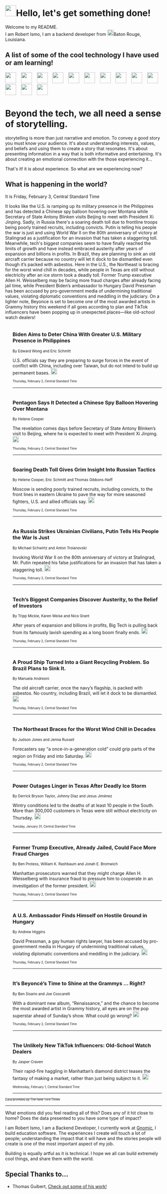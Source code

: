 <h1><img src="https://emojis.slackmojis.com/emojis/images/1643514375/3493/hot-coffee.gif?1643514375" width="35"/>Hello, let's get something done!</h1>

<p>Welcome to my README.<br/>
I am Robert Ismo, I am a backend developer from <img src="https://emojis.slackmojis.com/emojis/images/1638395689/50435/moulin_rouge.png?1638395689" width="20"/>Baton Rouge, Louisiana.</p>
<h2>A list of some of the cool technology I have used or am learning!</h2>
<p>
<img src="https://emojis.slackmojis.com/emojis/images/1643516091/21142/meow_bongotap.gif?1643516091" width="35" alt="">
<img src="https://img.shields.io/badge/Favorite%20Frontend%20Framework-SvelteKit-f83903" alt="">
<img src="https://img.shields.io/badge/Second%20Favorite-Vue-40b581" alt="">
<img src="https://img.shields.io/badge/Most%20Used%20Runtime-Nodejs-78b061" alt="">
<img src="https://emojis.slackmojis.com/emojis/images/1643517416/34482/fire.gif?1643517416" width="35" alt="">
<img src="https://img.shields.io/badge/Javascript%20But%20Better-Typescript-0078ca" alt="">
<img src="https://img.shields.io/badge/Favorite%20Language-Elixir-3e244d" alt="">
<img src="https://img.shields.io/badge/Containerize%20Everything-Docker-6ac9ef" alt="">
<img src="https://emojis.slackmojis.com/emojis/images/1643514596/5999/meow_party.gif?1643514596" width="35" alt="">
<img src="https://img.shields.io/badge/API%20Love%20Language-Graphql-de32a5" alt="">
<img src="https://img.shields.io/badge/Our%20Favorite%20Version%20Controller-Git-e94f33" alt="">
<img src="https://img.shields.io/badge/Favorite%20Database-Redis-d42d1d" alt="">
<img src="https://emojis.slackmojis.com/emojis/images/1643514559/5584/deployparrot.gif?1643514559" width="35" alt="">
<img src="https://img.shields.io/badge/Container%20Interstate-RabbitMQ-f66200" alt="">
<img src="https://img.shields.io/badge/Gotta%20Learn-Kubernetes-316adf" alt="">
<img src="https://img.shields.io/badge/Really%20Mature%20Now-WASM-654fef" alt="">
<img src="https://emojis.slackmojis.com/emojis/images/1666642497/61942/dance_vibe.gif?1666642497" width="35" alt="">
<img src="https://img.shields.io/badge/For%20My%20M1-ARM64-657d96" alt="">
<img src="https://img.shields.io/badge/Loving%20This%20So%20Much-TailwindCSS-17bcb5" alt="">
<img src="https://img.shields.io/badge/Cool%20Build%20Tool-Vite-f9cb24" alt="">
<img src="https://emojis.slackmojis.com/emojis/images/1669231376/62819/working-on-it.gif?1669231376" width="35" alt="">
<img src="https://img.shields.io/badge/Fun%20and%20Easy%20Database-MongoDB-5f8c49" alt="">
<img src="https://img.shields.io/badge/JS%20Life%20Support-NPM-c73737" alt="">
<img src="https://img.shields.io/badge/I%20Liked%20It-DynamoDB-0073b9" alt="">
<img src="https://emojis.slackmojis.com/emojis/images/1643514045/46/question.gif?1643514045" width="35" alt="">
<img src="https://img.shields.io/badge/cool-React-60d6f9" alt="">
<img src="https://img.shields.io/badge/Future%20Big%20Project-Lambda-f37e00" alt="">
<img src="https://img.shields.io/badge/NPM%20But%20Better-PNPM-f1aa07" alt="">
<img src="https://emojis.slackmojis.com/emojis/images/1643514943/9662/fbwow.gif?1643514943" width="35" alt="">
<img src="https://img.shields.io/badge/First%20Language-C-662079" alt="">
<img src="https://img.shields.io/badge/Where%20I%20Deploy%20Frontend-Vercel-000000" alt="">
<img src="https://img.shields.io/badge/Who%20Does%20not%20Want%20an%20App-Swift-f9492a" alt="">
<img src="https://emojis.slackmojis.com/emojis/images/1643514058/151/javascript.png?1643514058" width="35" alt="">
<img src="https://img.shields.io/badge/cool-Python-fbd542" alt="">
<img src="https://img.shields.io/badge/Favorite%20Something-Stripe-656cdc" alt="">
<img src="https://img.shields.io/badge/Of%20Course-HTML5-ed6327" alt="">
<img src="https://emojis.slackmojis.com/emojis/images/1660415405/60731/bomb.gif?1660415405" width="35" alt="">
<img src="https://img.shields.io/badge/hate-CSS-2964ec" alt="">
<img src="https://img.shields.io/badge/Learning-CircleCI-141215" alt="">
<img src="https://img.shields.io/badge/Learning-Rust-fbbb3b" alt="">
<img src="https://emojis.slackmojis.com/emojis/images/1660415397/60712/writing-hand.gif?1660415397" width="35" alt="">
<img src="https://img.shields.io/badge/Dev%20Browser%20of%20Choice-Firefox-cc4e26" alt="">
<img src="https://img.shields.io/badge/Recoverying%20From%20Windows-UNIX-1781e3" alt="">
<img src="https://img.shields.io/badge/LOVE-LogSeq-90c1c2" alt="">
<img src="https://emojis.slackmojis.com/emojis/images/1643514066/223/kirby.gif?1643514066" width="35" alt="">
<img src="https://img.shields.io/badge/Daily%20Driver-MacOS-e6e6e8" alt="">
<img src="https://img.shields.io/badge/Git%20Server-Github-000000" alt="">
<img src="https://img.shields.io/badge/enjoyable-EC2-f17428" alt="">
<img src="https://emojis.slackmojis.com/emojis/images/1643514239/2069/excited.gif?1643514239" width="35" alt="">
</p>
<h1>Beyond the tech, we all need a sense of storytelling.</h1>
<p>storytelling is more than just narrative and emotion. To convey a good story you must know your audience. It's about understanding interests, values, and beliefs and using them to create a story that resonates. It's about presenting information in a way that is both informative and entertaining. It's about creating an emotional connection with the those experiencing it...</p>
<p>That's it! it is about experience. So what are we experiencing now?</p>
<h2>What is happening in the world?</h2>
<p>It is Friday, February 3, Central Standard Time</p>
<p>
It looks like the U.S. is ramping up its military presence in the Philippines and has detected a Chinese spy balloon hovering over Montana while Secretary of State Antony Blinken visits Beijing to meet with President Xi Jinping. Sadly, in Russia there&#39;s a soaring death toll due to frontline troops being poorly trained recruits, including convicts. Putin is telling his people the war is just and using World War II on the 80th anniversary of victory at Stalingrad as a justification for an invasion that has taken a staggering toll. Meanwhile, tech&#39;s biggest companies seem to have finally reached the limits of growth and have instead embraced austerity after years of expansion and billions in profits. 
In Brazil, they are planning to sink an old aircraft carrier because no country will let it dock to be dismantled even though it’s packed with asbestos. Here in the U.S., the Northeast is bracing for the worst wind chill in decades, while people in Texas are still without electricity after an ice storm took a deadly toll. Former Trump executive Allen H. Weisselberg may be facing more fraud charges after already facing jail time, while President Biden’s ambassador to Hungary David Pressman has been accused by pro-government media of undermining traditional values, violating diplomatic conventions and meddling in the judiciary. On a lighter note, Beyonce is set to become one of the most awarded artists in Grammy history this weekend if all goes according to plan and TikTok influencers have been popping up in unexpected places—like old-school watch dealers!</p>
<ol>
<img src="https://img.shields.io/badge/-us-blue" alt="">
<h3>Biden Aims to Deter China With Greater U.S. Military Presence in Philippines</h3>
<sub>By Edward Wong and Eric Schmitt</sub>
<p>U.S. officials say they are preparing to surge forces in the event of conflict with China, including over Taiwan, but do not intend to build up permanent bases.  <a href="https://nyti.ms/3JBsNbw"><img src="https://developer.nytimes.com/files/poweredby_nytimes_30b.png?v=1583354208352" height="20"></a></p>
<sub><sub>Thursday, February 2, Central Standard Time</sub></sub>
<hr/>
<img src="https://img.shields.io/badge/-us-blue" alt="">
<h3>Pentagon Says It Detected a Chinese Spy Balloon Hovering Over Montana</h3>
<sub>By Helene Cooper</sub>
<p>The revelation comes days before Secretary of State Antony Blinken’s visit to Beijing, where he is expected to meet with President Xi Jinping.  <a href="https://nyti.ms/3wULsb0"><img src="https://developer.nytimes.com/files/poweredby_nytimes_30b.png?v=1583354208352" height="20"></a></p>
<sub><sub>Thursday, February 2, Central Standard Time</sub></sub>
<hr/>
<img src="https://img.shields.io/badge/-us-blue" alt="">
<h3>Soaring Death Toll Gives Grim Insight Into Russian Tactics</h3>
<sub>By Helene Cooper, Eric Schmitt and Thomas Gibbons-Neff</sub>
<p>Moscow is sending poorly trained recruits, including convicts, to the front lines in eastern Ukraine to pave the way for more seasoned fighters, U.S. and allied officials say.  <a href="https://nyti.ms/3HUWd3p"><img src="https://developer.nytimes.com/files/poweredby_nytimes_30b.png?v=1583354208352" height="20"></a></p>
<sub><sub>Thursday, February 2, Central Standard Time</sub></sub>
<hr/>
<img src="https://img.shields.io/badge/-world-blue" alt="">
<h3>As Russia Strikes Ukrainian Civilians, Putin Tells His People the War Is Just</h3>
<sub>By Michael Schwirtz and Anton Troianovski</sub>
<p>Invoking World War II on the 80th anniversary of victory at Stalingrad, Mr. Putin repeated his false justifications for an invasion that has taken a staggering toll.  <a href="https://nyti.ms/3kVvASE"><img src="https://developer.nytimes.com/files/poweredby_nytimes_30b.png?v=1583354208352" height="20"></a></p>
<sub><sub>Thursday, February 2, Central Standard Time</sub></sub>
<hr/>
<img src="https://img.shields.io/badge/-technology-blue" alt="">
<h3>Tech’s Biggest Companies Discover Austerity, to the Relief of Investors</h3>
<sub>By Tripp Mickle, Karen Weise and Nico Grant</sub>
<p>After years of expansion and billions in profits, Big Tech is pulling back from its famously lavish spending as a long boom finally ends.  <a href="https://nyti.ms/3JCzvhz"><img src="https://developer.nytimes.com/files/poweredby_nytimes_30b.png?v=1583354208352" height="20"></a></p>
<sub><sub>Thursday, February 2, Central Standard Time</sub></sub>
<hr/>
<img src="https://img.shields.io/badge/-climate-blue" alt="">
<h3>A Proud Ship Turned Into a Giant Recycling Problem. So Brazil Plans to Sink It.</h3>
<sub>By Manuela Andreoni</sub>
<p>The old aircraft carrier, once the navy’s flagship, is packed with asbestos. No country, including Brazil, will let it dock to be dismantled.  <a href="https://nyti.ms/3DzXZEv"><img src="https://developer.nytimes.com/files/poweredby_nytimes_30b.png?v=1583354208352" height="20"></a></p>
<sub><sub>Thursday, February 2, Central Standard Time</sub></sub>
<hr/>
<img src="https://img.shields.io/badge/-us-blue" alt="">
<h3>The Northeast Braces for the Worst Wind Chill in Decades</h3>
<sub>By Judson Jones and Jenna Russell</sub>
<p>Forecasters say “a once-in-a-generation cold” could grip parts of the region on Friday and into Saturday.  <a href="https://nyti.ms/3wNR3zP"><img src="https://developer.nytimes.com/files/poweredby_nytimes_30b.png?v=1583354208352" height="20"></a></p>
<sub><sub>Thursday, February 2, Central Standard Time</sub></sub>
<hr/>
<img src="https://img.shields.io/badge/-us-blue" alt="">
<h3>Power Outages Linger in Texas After Deadly Ice Storm</h3>
<sub>By Derrick Bryson Taylor, Johnny Diaz and Jesus Jiménez</sub>
<p>Wintry conditions led to the deaths of at least 10 people in the South. More than 300,000 customers in Texas were still without electricity on Thursday.  <a href="https://nyti.ms/3Yc7aCU"><img src="https://developer.nytimes.com/files/poweredby_nytimes_30b.png?v=1583354208352" height="20"></a></p>
<sub><sub>Tuesday, January 31, Central Standard Time</sub></sub>
<hr/>
<img src="https://img.shields.io/badge/-nyregion-blue" alt="">
<h3>Former Trump Executive, Already Jailed, Could Face More Fraud Charges</h3>
<sub>By Ben Protess, William K. Rashbaum and Jonah E. Bromwich</sub>
<p>Manhattan prosecutors warned that they might charge Allen H. Weisselberg with insurance fraud to pressure him to cooperate in an investigation of the former president.  <a href="https://nyti.ms/3DEXBoe"><img src="https://developer.nytimes.com/files/poweredby_nytimes_30b.png?v=1583354208352" height="20"></a></p>
<sub><sub>Thursday, February 2, Central Standard Time</sub></sub>
<hr/>
<img src="https://img.shields.io/badge/-world-blue" alt="">
<h3>A U.S. Ambassador Finds Himself on Hostile Ground in Hungary</h3>
<sub>By Andrew Higgins</sub>
<p>David Pressman, a gay human rights lawyer, has been accused by pro-government media in Hungary of undermining traditional values, violating diplomatic conventions and meddling in the judiciary.  <a href="https://nyti.ms/3YbI4nw"><img src="https://developer.nytimes.com/files/poweredby_nytimes_30b.png?v=1583354208352" height="20"></a></p>
<sub><sub>Thursday, February 2, Central Standard Time</sub></sub>
<hr/>
<img src="https://img.shields.io/badge/-arts-blue" alt="">
<h3>It’s Beyoncé’s Time to Shine at the Grammys … Right?</h3>
<sub>By Ben Sisario and Joe Coscarelli</sub>
<p>With a dominant new album, “Renaissance,” and the chance to become the most awarded artist in Grammy history, all eyes are on the pop superstar ahead of Sunday’s show. What could go wrong?  <a href="https://nyti.ms/3YfrMKo"><img src="https://developer.nytimes.com/files/poweredby_nytimes_30b.png?v=1583354208352" height="20"></a></p>
<sub><sub>Thursday, February 2, Central Standard Time</sub></sub>
<hr/>
<img src="https://img.shields.io/badge/-magazine-blue" alt="">
<h3>The Unlikely New TikTok Influencers: Old-School Watch Dealers</h3>
<sub>By Jasper Craven</sub>
<p>Their rapid-fire haggling in Manhattan’s diamond district teases the fantasy of making a market, rather than just being subject to it.  <a href="https://nyti.ms/3kYCeHY"><img src="https://developer.nytimes.com/files/poweredby_nytimes_30b.png?v=1583354208352" height="20"></a></p>
<sub><sub>Wednesday, February 1, Central Standard Time</sub></sub>
<hr/>
</ol>
<a href="https://developer.nytimes.com"><sub><sub>Data provided by The New York Times</sub></sub></a>
<hr/>
<p>What emotions did you feel reading all of this? Does any of it hit close to home? Does the data presented to you have some type of impact?</p>
<p>I am Robert Ismo, I am a Backend Developer, I currently work at <a href="https://gnomic.education/">Gnomic</a>, I build education software. The experiences I create will touch a lot of people; understanding the impact that it will have and the stories people will create is one of the most important aspect of my job.</p>
<p>Building is equally artful as it is technical. I hope we all can build extremely cool things, and share them with the world.</p>
<h2>Special Thanks to...</h2>
<ul>
<li>Thomas Guibert, <a href="https://github.com/thmsgbrt/thmsgbrt">Check out some of his work!</a></li>
</ul>